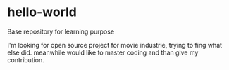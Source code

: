 # hello-world
Base repository for learning purpose

I'm looking for open source project for movie industrie, trying to fing what else did.
meanwhile would like to master coding and than give my contribution.
